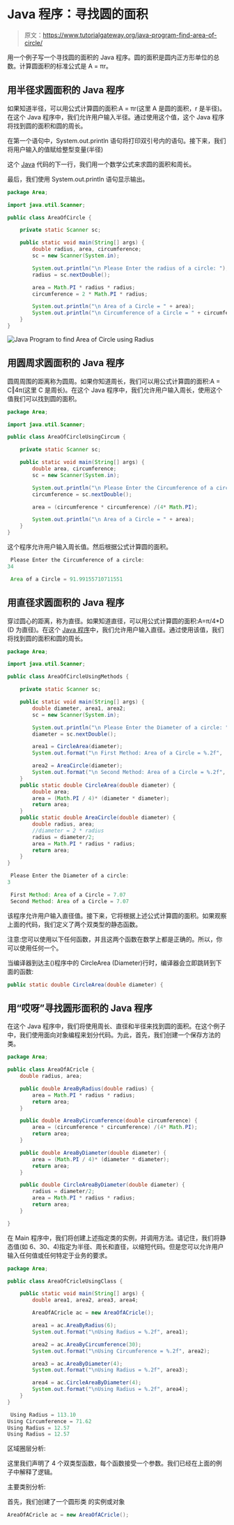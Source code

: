 # Java 程序：寻找圆的面积

> 原文：<https://www.tutorialgateway.org/java-program-find-area-of-circle/>

用一个例子写一个寻找圆的面积的 Java 程序。圆的面积是圆内正方形单位的总数。计算圆面积的标准公式是 A = πr。

## 用半径求圆面积的 Java 程序

如果知道半径，可以用公式计算圆的面积:A = πr(这里 A 是圆的面积，r 是半径)。在这个 Java 程序中，我们允许用户输入半径。通过使用这个值，这个 Java 程序将找到圆的面积和圆的周长。

在第一个语句中，System.out.println 语句将打印双引号内的语句。接下来，我们将用户输入的值赋给整型变量(半径)

这个 [Java](https://www.tutorialgateway.org/java-tutorial/) 代码的下一行，我们用一个数学公式来求圆的面积和周长。

最后，我们使用 System.out.println 语句显示输出。

```java
package Area;

import java.util.Scanner;

public class AreaOfCircle {

	private static Scanner sc;

	public static void main(String[] args) {
		double radius, area, circumference;
		sc = new Scanner(System.in);

		System.out.println("\n Please Enter the radius of a circle: ");
		radius = sc.nextDouble();

		area = Math.PI * radius * radius; 
		circumference = 2 * Math.PI * radius;

		System.out.println("\n Area of a Circle = " + area);
		System.out.println("\n Circumference of a Circle = " + circumference);
	}
}
```

![Java Program to find Area of Circle using Radius](img/0f9bad5789729c18cce4c5c15cc9eace.png)

## 用圆周求圆面积的 Java 程序

圆周周围的距离称为圆周。如果你知道周长，我们可以用公式计算圆的面积:A = C‖4π(这里 C 是周长)。在这个 Java 程序中，我们允许用户输入周长，使用这个值我们可以找到圆的面积。

```java
package Area;

import java.util.Scanner;

public class AreaOfCircleUsingCircum {

	private static Scanner sc;

	public static void main(String[] args) {
		double area, circumference;
		sc = new Scanner(System.in);

		System.out.println("\n Please Enter the Circumference of a circle: ");
		circumference = sc.nextDouble();

		area = (circumference * circumference) /(4* Math.PI);

		System.out.println("\n Area of a Circle = " + area);
	}
}
```

这个程序允许用户输入周长值。然后根据公式计算圆的面积。

```java
 Please Enter the Circumference of a circle: 
34

 Area of a Circle = 91.99155710711551
```

## 用直径求圆面积的 Java 程序

穿过圆心的距离，称为直径。如果知道直径，可以用公式计算圆的面积:A=π/4*D (D 为直径)。在这个 [Java 程序](https://www.tutorialgateway.org/learn-java-programs/)中，我们允许用户输入直径。通过使用该值，我们将找到圆的面积和圆的周长。

```java
package Area;

import java.util.Scanner;

public class AreaOfCircleUsingMethods {

	private static Scanner sc;

	public static void main(String[] args) {
		double diameter, area1, area2;
		sc = new Scanner(System.in);

		System.out.println("\n Please Enter the Diameter of a circle: ");
		diameter = sc.nextDouble();

		area1 = CircleArea(diameter); 
		System.out.format("\n First Method: Area of a Circle = %.2f",  area1);

		area2 = AreaCircle(diameter); 
		System.out.format("\n Second Method: Area of a Circle = %.2f",  area2);		
	}
	public static double CircleArea(double diameter) {
		double area;
		area = (Math.PI / 4)* (diameter * diameter); 
		return area;
	}
	public static double AreaCircle(double diameter) {
		double radius, area;
		//diameter = 2 * radius
		radius = diameter/2;
		area = Math.PI * radius * radius; 
		return area;
	}
}
```

```java
 Please Enter the Diameter of a circle: 
3

 First Method: Area of a Circle = 7.07
 Second Method: Area of a Circle = 7.07
```

该程序允许用户输入直径值。接下来，它将根据上述公式计算圆的面积。如果观察上面的代码，我们定义了两个双类型的静态函数。

注意:您可以使用以下任何函数，并且这两个函数在数学上都是正确的。所以，你可以使用任何一个。

当编译器到达主()程序中的 CircleArea (Diameter)行时，编译器会立即跳转到下面的函数:

```java
public static double CircleArea(double diameter) {
```

## 用“哎呀”寻找圆形面积的 Java 程序

在这个 Java 程序中，我们将使用周长、直径和半径来找到圆的面积。在这个例子中，我们使用面向对象编程来划分代码。为此，首先，我们创建一个保存方法的类。

```java
package Area;

public class AreaOfACricle {
	double radius, area;

	public double AreaByRadius(double radius) {
		area = Math.PI * radius * radius; 
		return area;
	}

	public double AreaByCircumference(double circumference) {
		area = (circumference * circumference) /(4* Math.PI); 
		return area;
	}

	public double AreaByDiameter(double diameter) {
		area = (Math.PI / 4)* (diameter * diameter); 
		return area;
	}

	public double CircleAreaByDiameter(double diameter) {
		radius = diameter/2;
		area = Math.PI * radius * radius; 
		return area;
	}

}
```

在 Main 程序中，我们将创建上述指定类的实例，并调用方法。请记住，我们将静态值(如 6、30、4)指定为半径、周长和直径，以缩短代码。但是您可以允许用户输入任何值或任何特定于业务的要求。

```java
package Area;

public class AreaOfCricleUsingClass {

	public static void main(String[] args) {
		double area1, area2, area3, area4;

		AreaOfACricle ac = new AreaOfACricle();

		area1 = ac.AreaByRadius(6);
		System.out.format("\nUsing Radius = %.2f", area1);

		area2 = ac.AreaByCircumference(30);
		System.out.format("\nUsing Circumference = %.2f", area2);

		area3 = ac.AreaByDiameter(4);
		System.out.format("\nUsing Radius = %.2f", area3);

		area4 = ac.CircleAreaByDiameter(4);
		System.out.format("\nUsing Radius = %.2f", area4);
	}
}
```

```java
 Using Radius = 113.10
Using Circumference = 71.62
Using Radius = 12.57
Using Radius = 12.57
```

区域圈层分析:

这里我们声明了 4 个双类型函数，每个函数接受一个参数。我们已经在上面的例子中解释了逻辑。

主要类别分析:

首先，我们创建了一个圆形类 的实例或对象

```java
AreaOfACricle ac = new AreaOfACricle();
```